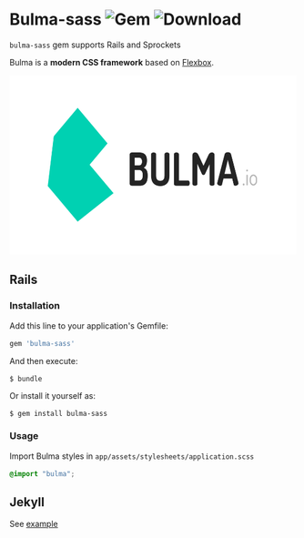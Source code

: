# Bulma-sass ![Gem](https://img.shields.io/gem/v/bulma-sass.svg?style=flat&color=grees) ![Download](https://img.shields.io/gem/dt/bulma-sass.svg)

`bulma-sass` gem supports Rails and Sprockets

Bulma is a **modern CSS framework** based on [Flexbox](https://developer.mozilla.org/en-US/docs/Web/CSS/CSS_Flexible_Box_Layout/Using_CSS_flexible_boxes).

<a href="https://bulma.io"><img src="https://raw.githubusercontent.com/jgthms/bulma/master/docs/images/bulma-banner.png" alt="Bulma: a Flexbox CSS framework" style="max-width:100%;" width="600" height="315"></a>

## Rails 

### Installation

Add this line to your application's Gemfile:

```ruby
gem 'bulma-sass'
```

And then execute:

    $ bundle

Or install it yourself as:

    $ gem install bulma-sass

### Usage

Import Bulma styles in `app/assets/stylesheets/application.scss`

```css
@import "bulma";
```

## Jekyll

See [example](./docs)

